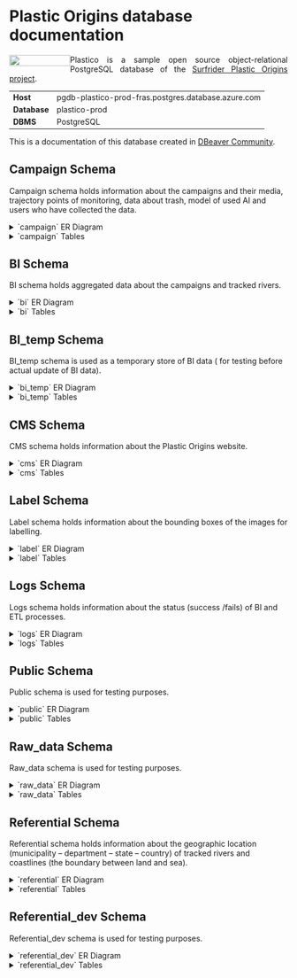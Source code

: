 <h1 align="left">Plastic Origins database documentation</h1>

<a href="https://www.plasticorigins.eu/"><img width="110px" src="https://github.com/surfriderfoundationeurope/The-Plastic-Origins-Project/blob/master/assets/PlasticOrigins_logo.png" width="50%" height="50%" align="left" hspace="0" vspace="0"></a>

  <p align="justify">Plastico is a sample open source object-relational PostgreSQL database of the <a href="https://github.com/surfriderfoundationeurope/The-Plastic-Origins-Project">Surfrider Plastic Origins project</a>.</p>

| | |
|:-|:-|
|**Host** | pgdb-plastico-prod-fras.postgres.database.azure.com |
|**Database** | plastico-prod |
| **DBMS**| PostgreSQL|

This is a documentation of this database created in [DBeaver Community](https://dbeaver.io/).

## Campaign Schema

Campaign schema holds information about the campaigns and their media, trajectory points of monitoring, data about trash, model of used AI and users who have collected the data.

<details>
<summary markdown="span">`campaign` ER Diagram</summary>

<p align="left">
   <img src="assets/[Plastico DB] campaign schema ERD.png" width="80%" height="80%">
 </p>

</details>

<details>
<summary markdown="span">`campaign` Tables</summary>

<details>
<summary markdown="span">Table `campaign.campaign`</summary>

| Column Name                               | Data type   | Unit      | References (filled by) | Description &nbsp; |
| :---------------------------------------- | :---------- | :-------- | :-------- | :---------------- |
| id                                        | uuid        |           |           | Generated ID                                                 |
| locomotion                                | text        |           | API       | How the data was collected (by foot, kayak, drone, etc.)     |
| isaidriven                                | bool        |yes/no     | API       | Whether wastes have been detected and counted using AI or observed by human observators |
| remark                                    | text        |           | API       | Remarks sent by users after data collection                  |
| id_ref_user_fk                            | uuid        |foreign key| API       | ID of the user who has collected the data                    |
| riverside                                 | text        |right/left | API       | River bank monitored (either right or left). The right river bank is at your right when looking downstream. |
| id_ref_model_fk                           | uuid        |foreign key|           | ID that indicates AI version used together with BI scripts version |
| createdon                                 | timestamp   |           | ETL       | Info to be extracted from video or GPX                       |
| has_been_computed                         | bool        |true/false |           |                                                              |

</details>

<details>
<summary markdown="span">Table `campaign.media`</summary>
  
| Column Name                               | Data type   | Unit      | References (filled by) | Description &nbsp; |
| :---------------------------------------- | :---------- | :-------- | :-------- | :---------------- |
| id                                        | uuid        |           |           | Generated ID                                                 |
| filename                                  | text        |           | API       | Name (given or generated) of the file (mp4, json, jpeg, jpg) |
| createdby                                 | text        |           |           | Information about file's creator (given or generated)        |
| isdeleted                                 | bit         |           |           |                                                              |
| id_ref_campaign_fk                        | uuid        |foreign key|           | Campaign ID                                                  |
| id_ref_trajectory_points_fk               | uuid        |           |           | Note: should it be removed?                                  |
| time                                      | timestamp   |           |           |                                                              |
| createdon                                 | timestamp   |           |           | Note: Is it useful because already in campaign.campaign?     |
| blob_url                                  | varchar     |           |           |                                                              |

</details>

<details>
<summary markdown="span">Table `campaign.model`</summary>
  
<!---Note: potentially to be removed - to confirm with Christophe --->

| Column Name                               | Data type   | Unit      | References (filled by) | Description &nbsp; |
| :---------------------------------------- | :---------- | :-------- | :-------- | :---------------- |
| id                                        | uuid        |           |           | Generated ID                                                   |
| version                                   | int4        |           | Manually  | Updated manually when we decide to upgrade to a new AI version |
| createdon                                 | timestamp   |           | Manually  | Updated manually when we decide to upgrade to a new AI version |

</details>

<details>
<summary markdown="span">Table `campaign.trajectory_point`</summary>

| Column Name                               | Data type   | Unit      | References (filled by) | Description &nbsp; |
| :---------------------------------------- | :---------- | :-------- | :-------- | :---------------- |
| id                                        | uuid        |           |           | Generated ID                                                 |
| the_geom                                  | geometry    |           |           | GPS coordinates for segment corresponding to the monitoring  |
| id_ref_campaign_fk                        | uuid        |foreign key|           | Campaign ID                                                  |
| elevation                                 | float8      |numeric (meters)| ETL  | Elevation given for each track point of the campaign (Note: Is it really necessary?)|
| time                                      | timestamp   |           | ETL       |                                                              |
| speed                                     | float8      |numeric (m/s)|         | Speed between track points (Note: This is calculated data, right?) |
| lat                                       | float8      |numeric    |           | Latitude for each track points                               |
| lon                                       | float8      |numeric    |           | Longitude for each track points                              |
| createdon                                 | timestamp   |           |           | Note: Is it useful because already in campaign.campaign?     |

</details>

<details>
<summary markdown="span">Table `campaign.trash`</summary>

| Column Name                               | Data type   | Unit      | References (filled by) | Description &nbsp; |
| :---------------------------------------- | :---------- | :-------- | :-------- | :---------------- |
| id                                        | uuid        |           |           | Generated ID                                                 |
| id_ref_campaign_fk                        | uuid        |foreign key|           | Campaign ID                                                  |
| the_geom                                  | geometry    |           |           | GPS coordinates for each trash                               |
| elevation                                 | float8      |numeric (meters)| ETL  | Elevation for each trash represented by a GPS point (Note: Is it really necessary?)|
| id_ref_trash_type_fk                      | int4        |foreign key|           | Trash type ID                                                |
| precision                                 | float8      |numeric (meters)| ETL  | Precision of GPS                                             |
| id_ref_model_fk                           | uuid        |foreign key|           | ID that indicates AI version used together with BI scripts version |
| id_ref_image_fk                           | uuid        |foreign key|           | Image ID (Note: This field becomes if_ref_media_fk???)       |
| time                                      | timestamp   |           | ETL       |                                                              |
| createdon                                 | timestamp   |           |           | Note: Is it useful because already in campaign.campaign?     |
| frame_2_box                               | json        |list       | ETL       | Given the number of frames on which the same trash is observed. This field looks like - Frame2box = {1: [200, 230, 402, 450], 3: [200, 240, 300, 345]} |

</details>

<details>
<summary markdown="span">Table `campaign.trash_type`</summary>

| Column Name                               | Data type   | Unit      | References (filled by) | Description &nbsp; |
| :---------------------------------------- | :---------- | :-------- | :-------- | :---------------- |
| id                                        | serial      |           |           | Generated ID                                                 |
| name                                      | text        |           | Manually  | Trash type name (Note: Need to add trash type of AI and manual version) |

</details>

<details>
<summary markdown="span">Table `campaign.user`</summary>

| Column Name                               | Data type   | Unit      | References (filled by) | Description &nbsp; |
| :---------------------------------------- | :---------- | :-------- | :-------- | :---------------- |
| id                                        | uuid        |           |           | Generated ID                                                 |
| firstname                                 | text        |           | API       | User first name                                              |
| lastname                                  | text        |           | API       | User last name                                               |
| email                                     | text        |           | API       | User email                                                   |
| emailconfirmed                            | bool        |           |           | User email confirmation                                      |
| passwordhash                              | text        |           | API       | User password                                                |
| yearofbirth                               | date        |           | API       | User year of birth                                           |
| experience                                | text        |           | Manually  | User experience (advance etc.)                               |
| isdeleted                                 | bool        |           |           |                                                              |
| createdon                                 | timestamp   |           | API       | Timestamp of a given user creation                           |
| lastloggedon                              | timestamp   |           | API       | Timestamp of the last login of a given user                  |                                                          |
| nickname                                  | text        |           | bi???     | User Nickname                                                |

</details>
</details>

## BI Schema

BI schema holds aggregated data about the campaigns and tracked rivers.

<details>
<summary markdown="span">`bi` ER Diagram</summary>

<p align="left">
   <img src="assets/[Plastico DB] bi schema ERD.png" width="100%" height="100%">
 </p>

</details>

<details>
<summary markdown="span">`bi` Tables</summary>

<details>
<summary markdown="span">Table `bi.campaign`</summary>

| Column Name                                | Data type   | Unit      | References (filled by) | Description &nbsp; |
| :----------------------------------------- | :---------- | :-------- | :-------- | :---------------- |
| id                                         | uuid        |           |           | Generated ID                                                 |
| locomotion                                 | text        |           | API       | How the data was collected (by foot, kayak, drone, etc.)     |
| isaidriven                                 | bool        |yes/no     | API       | Whether wastes have been detected and counted using AI or observed by human observators |
| remark                                     | text        |           | API       | Remarks sent by users after data collection                  |
| id_ref_user_fk                             | uuid        |foreign key| API       | ID of the user who has collected the data                    |
| riverside                                  | text        |right/left | API       | River bank monitored (either right or left). The right river bank is at your right when looking downstream. |
| start_date                                 | date        |           |           | Start date and time of the campaign                          |
| end_date                                   | date        |           |           | End date and time of the campaign                            |
| start_point                                | geometry    |list ?     |           | Lat/Lon where the campaign has started                       |
| end_point                                  | geometry    |list ?     |           | Lat/Lon where the campaign has ended                         |
| total_distance                             | float8      |numeric (meters)|      | Distance traveled during the campaign (projected on river segment) |
| avg_speed                                  | int4        |numeric (m/s)|         | Average displacement speed during the campaign               |
| duration                                   | interval    |numeric (seconds?)|    | Duration of the campaign                                     |
| start_point_distance_sea                   | float8      |numeric (meters)|      | Distance from the start point of the campaign to the river estuary |
| end_point_distance_sea                     | float8      |numeric (meters)|      | Distance from the end point of the campaign to the river estuary |
| trash_count                                | int4        |integer    |           | Number of trash counted during the campaign                  |
| distance_start_end                         | float8      |numeric (meters)|      | Distance traveled during the campaign (real distance traveled including zigzags if any) |
| id_re_model_fk                             | uuid        |foreign key|           | ID that indicates AI version used together with BI scripts version |
| createdon                                  | date        |           |           | Date of the campaign                                         |

</details>

<details>
<summary markdown="span">Table `bi.campaign_river`</summary>
	
| Column Name                                | Data type   | Unit      | References (filled by) | Description &nbsp; |
| :----------------------------------------- | :---------- | :-------- | :-------- | :---------------- |
| id                                         | int4        |           |           | Generated ID                                                 |
| id_ref_campaign_fk                         | uuid        |foreign key|           | Campaign ID                                                  |
| river_name                                 | text        |           |           | River name                                                   |
| distance                                   | numeric     | meters    |           | Distance monitored on each river                             |
| the_geom                                   | geometry    |           |           | GPS coordinates for river segment/track                      |
| createdon                                  | timestamp   |date       |           |                                                              |		
| id_ref_river_fk                            | int4        |foreign key|           | River ID                                                     |	
| trash_count                                | int4        |integer    |           | River ID                                                     |	
| trash_per_km                               | int4        |numeric    |           | River ID                                                     |	
| disabled                                   | int4        |yes/no     |           | Script or manually disabled campaign with poor quality data  |	

</details>

<details>
<summary markdown="span">Table `bi.river`</summary>

| Column Name                                | Data type   | Unit      | References (filled by) | Description &nbsp; |
| :----------------------------------------- | :---------- | :-------- | :-------- | :---------------- |
| name                                       | text        |           |           | River name                                                   |
| the_geom                                   | geometry    |           |           | GPS coordinates for river segment/track                      |
| length                                     | float8      |numeric (meters)|      | River length                                                 |
| count_unique_trash                         | float8      |integer    |           | Sum of all trash counted on this river exept ... ?           |
| count_trash                                | float8      |integer    |           | Sum of all trash counted on this river                       |
| distance_monitored                         | float8      |           |           | Monitored distance                                           |
| the_geom_monitored                         | geometry    |           |           | GPS coordinates for monitored distance                       |
| trash_per_km                               | numeric     |           |           |                                                              |
| id                                         | serial      |           |           | Generated ID                                                 |

</details>

<details>
<summary markdown="span">Table `bi.trajectory_point`</summary>

| Column Name                                | Data type   | Unit      | References (filled by) | Description &nbsp; |
| :----------------------------------------- | :---------- | :-------- | :-------- | :---------------- |
| id                                         | uuid        |           |           | Generated ID                                                 |
| the_geom                                   | geometry    |           |           | Segment corresponding to the monitoring                      |
| id_ref_campaign_fk                         | uuid        |foreign key|           | Campaign ID                                                  |
| elevation                                  | float8      |numeric (meters)|      | Elevation given for each track point of the campaign         |
| distance                                   | float8      |numeric (meters)|      | Distance between track points ???                            |
| time_diff                                  | interval    |numeric (seconds)|     | Time difference between track points ???                     |
| time                                       | timestamp   |           |           |                                                              |
| speed                                      | float8      |numeric (m/s)|         | Speed between track points                                   |
| lat                                        | float8      |numeric    |           | Latitude for each track points                               |
| lon                                        | float8      |numeric    |           | Longitude for each track points                              |
| createdon                                  | timestamp   |date       |           | Date of the campaign ?                                       |

</details>

<details>
<summary markdown="span">Table `bi.trajectory_point_river`</summary>

| Column Name                                | Data type   | Unit      | References (filled by) | Description &nbsp; |
| :----------------------------------------- | :---------- | :-------- | :-------- | :---------------- |
| id                                         | int4        |           |           | Generated ID                                                 |
| id_ref_trajectory_point_fk                 | uuid        |foreign key|           | ID of trajectory point                                       |
| id_ref_campaign_fk                         | uuid        |foreign key|           | Campaign ID                                                  |
| id_ref_river_fk                            | int4        |foreign key|           | River ID                                                     |
| trajectory_point_the_geom                  | geometry    |           |           | Segment corresponding to the monitoring projected on river   |
| river_the_geom                             | geometry    |           |           | Segment/track of river                                       |
| closest_point_the_geom                     | geometry    |           |           | For a given trajectory point of a campaign, the closest point on a river segment |
| distance_river_trajectory_point            | float8      |           |           | Distance between trajectory point and closest point on a river segment |
| projection_trajectory_point_river_the_geom | geometry    |           |           |                                                              |
| importance                                 | int4        |integer    |           | [Classic stream order](https://en.wikipedia.org/wiki/Stream_order#Classic_stream_order) |
| river_name                                 | text        |           |           | River name                                                   |
| createdon                                  | timestamp   |date       |           | Date of the campaign ???                                     |

</details>

<details>
<summary markdown="span">Table `bi.trash`</summary>

| Column Name                                | Data type   | Unit      | References (filled by) | Description &nbsp; |
| :----------------------------------------- | :---------- | :-------- | :-------- | :---------------- |
| id                                         | uuid        |           |           | Generated ID                                                 |
| id_ref_campaign_fk                         | uuid        |foreign key|           | Campaign ID                                                  |
| the_geom                                   | geometry    |           |           | GPS coordinates for each trash                               |
| elevation                                  | float8      |numeric (meters)| ETL  | Elevation for each trash represented by a GPS point          |
| id_ref_trash_type_fk                       | int4        |foreign key|           | Trash type ID                                                |
| precision                                  | float8      |numeric (meters)| ETL  | Precision of GPS                                             |
| id_ref_model_fk                            | uuid        |foreign key|           | ID that indicates AI version used together with BI scripts version |
| id_ref_image_fk                            | uuid        |foreign key|           | Image ID                                                     |
| time                                       | timestamp   |date       |           | Date of the campaign                                         |
| createdon                                  | timestamp   |date       |           |                                                              |
| frame_2_box                                | json        |list       | ETL       | Give the number of frames on which the same trash is observed. This field looks like - Frame2box = {1: [200, 230, 402, 450], 3: [200, 240, 300, 345]} |
| lon                                        | float8      |numeric    |           | Longitude of each trash                                      |
| lat                                        | float8      |numeric    |           | Latitude of each trash                                       |
| municipality_code                          | text        | integer   |           | Municipality on which the trash was detected                 |
| municipality_name                          | text        |           |           | Municipality on which the trash was detected                 |
| department_code                            | text        | integer   |           | Department on which the trash was detected                   |
| department_name                            | text        |           |           | Department on which the trash was detected                   |
| state_code                                 | text        | integer   |           | State on which the trash was detected                        |
| state_name                                 | text        |           |           | State on which the trash was detected                        |
| country_code                               | text        | integer   |           | Country on which the trash was detected                      |
| country_name                               | text        |           |           | Country on which the trash was detected                      |

</details>

<details>
<summary markdown="span">Table `bi.trash_for_arcgis`</summary>

<ArcGIS is a geographic information system for working with maps and geographic information maintained by the Environmental Systems Research Institute.>

| Column Name                                | Data type   | Unit      | References (filled by) | Description &nbsp; |
| :----------------------------------------- | :---------- | :-------- | :-------- | :---------------- |
| id                                         | int8        |           |           |                                                              |
| trash_type                                 | text        |           |           |                                                              |
| id_campaign                                | uuid        |           |           |                                                              |
| user_nickname                              | text        |           |           |                                                              |
| locomotion_mode                            | text        |           |           | How the data was collected (by foot, kayak, drone, etc.)     |
| river_side                                 | text        |           |           |                                                              |
| river_name                                 | text        |           |           |                                                              |
| ai_driven                                  | bool        |           |           |                                                              |
| detection_date                             | timestamp   |           |           |                                                              |
| latitude                                   | float8      |numeric    |           |                                                              |
| longitude                                  | float8      |numeric    |           |                                                              |
| altitude                                   | float8      |numeric    |           |                                                              |
| municipality_name                          | text        |           |           | Municipality on which the trash was detected                 |
| municipality_code                          | text        | integer   |           | Municipality on which the trash was detected                 |
| province_name                              | text        |           |           | Province on which the trash was detected                     |
| province_code                              | text        | integer   |           | Province on which the trash was detected                     |
| country_code                               | text        | integer   |           | Country on which the trash was detected                      |
| country_name                               | text        |           |           | Country on which the trash was detected                      |

</details>

<details>
<summary markdown="span">Table `bi.trash_river`</summary>

| Column Name                                | Data type   | Unit      | References (filled by) | Description &nbsp; |
| :----------------------------------------- | :---------- | :-------- | :-------- | :---------------- |
| id                                         | int4        |           |           | Generated ID                                                 |
| id_ref_trash_fk                            | uuid        |foreign key|           | Trash ID                                                     |
| id_ref_campaign_fk                         | uuid        |foreign key|           | Campaign ID                                                  |
| id_ref_river_fk                            | int4        |foreign key|           | River ID                                                     |
| trash_the_geom                             | geometry    |           |           | GPS coordinates for each trash                               |
| river_the_geom                             | geometry    |           |           | GPS coordinates for a segment/track of river                 |
| closest_point_the_geom                     | geometry    |           |           | For a given trash point of a campaign, the closest point on a river segment |
| distance_river_trash                       | float8      |           |           | Distance between a trash and the closest point on a river segment |
| projection_trash_river_the_geom            | geometry    |           |           |                                                              |
| importance                                 | int4        |integer    |           | [Classic stream order](https://en.wikipedia.org/wiki/Stream_order#Classic_stream_order) |
| river_name                                 | text        |           |           | River name                                                   |
| createdon                                  | timestamp   | date      |           |                                                              |

</details>

<details>
<summary markdown="span">Table `bi.trash_type`</summary>

| Column Name                                | Data type   | Unit      | References (filled by) | Description &nbsp; |
| :----------------------------------------- | :---------- | :-------- | :-------- | :---------------- |
| id                                         | int4        |           |           | Generated ID                                                 |
| name                                       | text        |           |           | Name of trash types currently used by AI model               |

</details>

<details>
<summary markdown="span">Table `bi.user`</summary>

| Column Name                                | Data type   | Unit      | References (filled by) | Description &nbsp; |
| :----------------------------------------- | :---------- | :-------- | :-------- | :---------------- |
| id_ref_user_fk                             | uuid        |foreign key| API       | ID of the user who has collected the data                    |
| nickname                                   | text        |           |           | User Nickname                                                |
| trash_count                                | int8        |integer    |           | Total number of trash observed/detected by a user            |
| total_distance                             | float8      |numeric (meters)|      | Total distance traveled by a given user                      |
| total_duration                             | interval    |numeric (seconds)|     | Total duration of monitoring for a given user                |
| lastloggedon                               | timestamp   | date      |           | Timestamp of the last login of a given user                  |

</details>
</details>

## BI_temp Schema

BI_temp schema is used as a temporary store of BI data ( for testing before actual update of BI data). 

<details>
<summary markdown="span">`bi_temp` ER Diagram</summary>

<p align="left">
   <img src="assets/[Plastico DB] bi_temp schema ERD.png" width="100%" height="100%">
 </p>

</details>

<details>
<summary markdown="span">`bi_temp` Tables</summary>

<details>
<summary markdown="span">Table `bi_temp.campaign`</summary>

| Column Name                                | Data type   | Unit      | References (filled by) | Description &nbsp; |
| :----------------------------------------- | :---------- | :-------- | :-------- | :---------------- |
| id                                         | uuid        |           |           | Generated ID                                                 |
| locomotion                                 | text        |           | API       | How the data was collected (by foot, kayak, drone, etc.)     |
| isaidriven                                 | bool        |yes/no     | API       | Whether wastes have been detected and counted using AI or observed by human observators |
| remark                                     | text        |           | API       | Remarks sent by users after data collection                  |
| id_ref_user_fk                             | uuid        |foreign key|           | ID of the user who has collected the data                    |
| riverside                                  | text        |right/left | API       | River bank monitored (either right or left). The right river bank is at your right when looking downstream. |
| start_date                                 | date        |           |           | Start date and time of the campaign                          |
| end_date                                   | date        |           |           | End date and time of the campaign                            |
| start_point                                | geometry    |list ?     |           | Lat/Lon where the campaign has started                       |
| end_point                                  | geometry    |list ?     |           | Lat/Lon where the campaign has ended                         |
| total_distance                             | float8      |numeric (meters)|      | Distance traveled during the campaign (projected on river segment) |
| avg_speed                                  | int4        |numeric (m/s)|         | Average displacement speed during the campaign               |
| duration                                   | interval    |numeric (seconds?)|    | Duration of the campaign                                     |
| start_point_distance_sea                   | float8      |numeric (meters)|      | Distance from the start point of the campaign to the river estuary |
| end_point_distance_sea                     | float8      |numeric (meters)|      | Distance from the end point of the campaign to the river estuary |
| trash_count                                | int4        |integer    |           | Number of trash counted during the campaign                  |
| distance_start_end                         | float8      |numeric (meters)|      | Distance traveled during the campaign (real distance traveled including zigzags if any) |
| id_re_model_fk                             | uuid        |foreign key|           | ID that indicates AI version used together with BI scripts version |
| createdon                                  | date        |           |           | Date of the campaign                                         |
| pipeline_id                                | uuid        |           |           |                                                              |

</details>

<details>
<summary markdown="span">Table `bi_temp.campaign_river`</summary>
	
| Column Name                                | Data type   | Unit      | References (filled by) | Description &nbsp; |
| :----------------------------------------- | :---------- | :-------- | :-------- | :---------------- |
| id                                         | serial      |           |           | Generated ID                                                 |
| id_ref_campaign_fk                         | uuid        |foreign key|           | Campaign ID                                                  |
| river_name                                 | text        |           |           | River name                                                   |
| id_ref_river_fk                            | int4        |foreign key|           | River ID                                                     |	
| distance                                   | numeric     | meters    |           | Distance monitored on each river                             |
| the_geom                                   | geometry    |           |           | GPS coordinates for a segment/track of river                 |
| createdon                                  | timestamp   |date       |           |                                                              |			
| pipeline_id                                | uuid        |           |           |                                                              |

</details>

<details>
<summary markdown="span">Table `bi_temp.pipelines`</summary>
	
| Column Name                                | Data type   | Unit      | References (filled by) | Description &nbsp; |
| :----------------------------------------- | :---------- | :-------- | :-------- | :---------------- |
| id                                         | uuid        |           |           | Generated ID                                                 |
| campaign_id                                | uuid        |           |           | Campaign ID ? Note: Is it id_ref_campaign_fk ?               |
| campaign_has_been_computed                 | bool        |           |           |                                                              |
| river_has_been_computed                    | bool        |           |           |                                                              |

</details>

<details>
<summary markdown="span">Table `bi_temp.river`</summary>
	
| Column Name                                | Data type   | Unit      | References (filled by) | Description &nbsp; |
| :----------------------------------------- | :---------- | :-------- | :-------- | :---------------- |
| name                                       | text        |           |           | River name                                                   |
| the_geom                                   | geometry    |           |           | River segment/track                                          |
| length                                     | float8      |numeric (meters)|      | River length                                                 |
| count_unique_trash                         | float8      |integer    |           | Sum of all trash counted on this river exept ... ?           |
| count_trash                                | float8      |integer    |           | Sum of all trash counted on this river                       |
| distance_monitored                         | float8      |           |           | Monitored distance                                           |
| the_geom_monitored                         | geometry    |           |           | GPS coordinates for monitored distance                       |
| trash_per_km                               | numeric     |           |           |                                                              |
| id                                         | int4        |           |           | Generated ID                                                 |

</details>

<details>
<summary markdown="span">Table `bi_temp.trajectory_point`</summary>
	
| Column Name                                | Data type   | Unit      | References (filled by) | Description &nbsp; |
| :----------------------------------------- | :---------- | :-------- | :-------- | :---------------- |
| id                                         | uuid        |           |           | Generated ID                                                 |
| the_geom                                   | geometry    |           |           | Segment corresponding to the monitoring                      |
| id_ref_campaign_fk                         | uuid        |foreign key|           | Campaign ID                                                  |
| elevation                                  | numeric     |meters     |           | Elevation given for each track point of the campaign         |
| distance                                   | numeric     |meters     |           | Distance between track points ???                            |
| time_diff                                  | interval    |numeric (seconds)|     | Time difference between track points ???                     |
| time                                       | timestamp   |           |           |                                                              |
| speed                                      | numeric     |m/s        |           | Speed between track points                                   |
| lat                                        | numeric     |           |           | Latitude for each track points                               |
| lon                                        | numeric     |           |           | Longitude for each track points                              |
| createdon                                  | timestamp   |date       |           | Date of the campaign ?                                       |
| pipeline_id                                | uuid        |           |           |                                                              |

</details>

<details>
<summary markdown="span">Table `bi_temp.trajectory_point_river`</summary>
	
| Column Name                                | Data type   | Unit      | References (filled by) | Description &nbsp; |
| :----------------------------------------- | :---------- | :-------- | :-------- | :---------------- |
| id                                         | serial      |           |           | Generated ID                                                 |
| id_ref_trajectory_point_fk                 | uuid        |foreign key|           | ID of trajectory point                                       |
| id_ref_campaign_fk                         | uuid        |foreign key|           | Campaign ID                                                  |
| id_ref_river_fk                            | int4        |foreign key|           | River ID                                                     |
| trajectory_point_the_geom                  | geometry    |           |           | Segment corresponding to the monitoring projected on river   |
| river_the_geom                             | geometry    |           |           | Segment/track of river                                       |
| closest_point_the_geom                     | geometry    |           |           | For a given trajectory point of a campaign, the closest point on a river segment |
| distance_river_trajectory_point            | float8      |           |           | Distance between trajectory point and closest point on a river segment |
| projection_trajectory_point_river_the_geom | geometry    |           |           |                                                              |
| importance                                 | int4        |integer    |           | [Classic stream order](https://en.wikipedia.org/wiki/Stream_order#Classic_stream_order) |
| river_name                                 | text        |           |           | River name                                                   |
| createdon                                  | timestamp   |date       |           | Date of the campaign ???                                     |
| pipeline_id                                | uuid        |           |           |                                                              |

</details>

<details>
<summary markdown="span">Table `bi_temp.trash`</summary>
	
| Column Name                                | Data type   | Unit      | References (filled by) | Description &nbsp; |
| :----------------------------------------- | :---------- | :-------- | :-------- | :---------------- |
| id                                         | uuid        |           |           | Generated ID                                                 |
| id_ref_campaign_fk                         | uuid        |foreign key|           | Campaign ID                                                  |
| the_geom                                   | geometry    |           |           | GPS coordinates for each trash                               |
| elevation                                  | float8      |numeric (meters)|      | Elevation for each trash represented by a GPS point          |
| id_ref_trash_type_fk                       | int4        |foreign key|           | Trash type ID                                                |
| precision                                  | float8      |numeric (meters)|      | Precision of GPS                                             |
| id_ref_model_fk                            | uuid        |foreign key|           | ID that indicates AI version used together with BI scripts version |
| brand_type                                 | text        |           |           |                                                              |
| id_ref_media_fk                            | _text       |           |           |                                                              |
| time                                       | timestamp   |date       |           | Date of the campaign                                         |
| lat                                        | float8      |numeric    |           | Latitude of each trash                                       |
| lon                                        | float8      |numeric    |           | Longitude of each trash                                      |
| municipality_code                          | text        | integer   |           | Code of municipality on which the trash was detected         |
| municipality_name                          | text        |           |           | Name of municipality on which the trash was detected         |
| department_code                            | text        | integer   |           | Code of department on which the trash was detected           |
| department_name                            | text        |           |           | Name of department on which the trash was detected           |
| state_code                                 | text        | integer   |           | Code of state on which the trash was detected                |
| state_name                                 | text        |           |           | Name of state on which the trash was detected                |
| country_code                               | text        | integer   |           | Code of country on which the trash was detected              |
| country_name                               | text        |           |           | Name of country on which the trash was detected              |
| createdon                                  | timestamp   |date       |           |                                                              |
| pipeline_id                                | uuid        |           |           |                                                              |

</details>

<details>
<summary markdown="span">Table `bi_temp.trash_river`</summary>
	
| Column Name                                | Data type   | Unit      | References (filled by) | Description &nbsp; |
| :----------------------------------------- | :---------- | :-------- | :-------- | :---------------- |
| id                                         | serial      |           |           | Generated ID                                                 |
| id_ref_trash_fk                            | uuid        |foreign key|           | Trash ID                                                     |
| id_ref_campaign_fk                         | uuid        |foreign key|           | Campaign ID                                                  |
| id_ref_river_fk                            | int4        |foreign key|           | River ID                                                     |
| trash_the_geom                             | geometry    |           |           | GPS coordinates for each trash                               |
| river_the_geom                             | geometry    |           |           | Segment/track of river                                       |
| closest_point_the_geom                     | geometry    |           |           | For a given trash point of a campaign, the closest point on a river segment |
| distance_river_trash                       | float8      |           |           | Distance between a trash and the closest point on a river segment |
| projection_trash_river_the_geom            | geometry    |           |           |                                                              |
| importance                                 | int4        |integer    |           | [Classic stream order](https://en.wikipedia.org/wiki/Stream_order#Classic_stream_order) |
| river_name                                 | text        |           |           | River name                                                   |
| createdon                                  | timestamp   | date      |           |                                                              |
| pipeline_id                                | uuid        |           |           |                                                              |

</details>

<details>
<summary markdown="span">Table `bi_temp.trash_type`</summary>
	
| Column Name                                | Data type   | Unit      | References (filled by) | Description &nbsp; |
| :----------------------------------------- | :---------- | :-------- | :-------- | :---------------- |
| id                                         | int4        |           |           | Generated ID                                                 |
| name                                       | text        |           |           | Name of the trash types currently used by AI model           |

</details>

<details>
<summary markdown="span">Table `bi_temp.user`</summary>
	
| Column Name                                | Data type   | Unit      | References (filled by) | Description &nbsp; |
| :----------------------------------------- | :---------- | :-------- | :-------- | :---------------- |
| id                                         | uuid        |           |           | Generated ID                                                 |
| nickname                                   | text        |           |           | User Nickname                                                |
| trash_count                                | int4        |integer    |           | Total number of trash observed/detected by a user            |
| total_distance                             | numeric     |meters     |           | Total distance traveled by a given user                      |
| total_duration                             | numeric     |seconds    |           | Total duration of monitoring for a given user                |
| lastloggedon                               | timestamp   | date      |           | Last login of a given user                                   |
| createdon                                  | timestamp   | date      |           |                                                              |	

</details>
</details>
 
## CMS Schema

CMS schema holds information about the Plastic Origins website.

<details>
<summary markdown="span">`cms` ER Diagram</summary>

<p align="left">
   <img src="assets/[Plastico DB] cms schema ERD.png" width="15%" height="15%">
 </p>

</details>

<details>
<summary markdown="span">`cms` Tables</summary>

<details>
<summary markdown="span">Table `cms.tutorials`</summary>

| Column Name                               | Data type   | Unit      | References (filled by) | Description &nbsp; |
| :---------------------------------------- | :---------- | :-------- | :-------- | :---------------- |
| id                                        | int4        |           |           | Generated ID                                                 |
| tutorial_name                             | text        |           |           |                                                              |

</details>
</details>

## Label Schema

Label schema holds information about the bounding boxes of the images for labelling.

<details>
<summary markdown="span">`label` ER Diagram</summary>

<p align="left">
   <img src="assets/[Plastico DB] label schema ERD.png" width="35%" height="35%">
 </p>

</details>

<details>
<summary markdown="span">`label` Tables</summary>  

<details>
<summary markdown="span">Table `label.bounding_boxes`</summary>

| Column Name                               | Data type   | Unit      | References (filled by) | Description &nbsp; |
| :---------------------------------------- | :---------- | :-------- | :-------- | :---------------- |
| id                                        | uuid        |           |           | Generated ID                                                 |
| id_creator_fk                             | uuid        |           |           |                   |
| createdon                                 | timestamp   |           |           |                   |
| id_ref_trash_type_fk                      | int4        |foreign key|           | Trash type ID                                                |
| id_ref_images_for_labelling               | uuid        |           |           |                   |
| location_x                                | int4        |           |           |                   |
| location_y                                | int4        |           |           |                   |
| width                                     | int4        |           |           |                   |
| height                                    | int4        |           |           |                   |

</details>

<details>
<summary markdown="span">Table `label.images_for_labelling`</summary>

| Column Name                               | Data type   | Unit      | References (filled by) | Description &nbsp; |
| :---------------------------------------- | :---------- | :-------- | :-------- | :---------------- |
| id                                        | uuid        |           |           | Generated ID                                                 |
| id_creator_fk                             | uuid        |           |           |                   |
| createdon                                 | timestamp   |           |           |                   |
| filename                                  | text        |           | API       | Name (given or generated) of the file (mp4, json, jpeg, jpg) |
| view                                      | text        |           |           |                   |
| image_quality                             | text        |           |           |                   |
| context                                   | text        |           |           |                   |
| container_url                             | text        |           |           |                   |
| blob_name                                 | text        |           |           |                   |

</details>
</details>

## Logs Schema

Logs schema holds information about the status (success /fails) of BI and  ETL processes.

<details>
<summary markdown="span">`logs` ER Diagram</summary>

<p align="left">
   <img src="assets/[Plastico DB] logs schema ERD.png" width="25%" height="25%">
 </p>

</details>

<details>
<summary markdown="span">`logs` Tables</summary>  

<details>
<summary markdown="span">Table `logs.bi`</summary>

| Column Name                               | Data type   | Unit      | References (filled by) | Description &nbsp; |
| :---------------------------------------- | :---------- | :-------- | :-------- | :---------------- |
| id                                        | uuid        |           |           | Generated ID                                                 |
| campaign_id                               | uuid        |           |           | Campaign ID ? Note: Is it id_ref_campaign_fk ?               |
| initiated_on                              | date        |           |           |                   |
| finished_on                               | date        |           |           |                   |
| elapsed_time                              | float8      |           |           |                   |
| status                                    | text        |           |           |                   |
| reason                                    | text        |           |           |                   |
| script_version                            | text        |           |           |                   |
| failed_step                               | text        |           |           |                   |

</details>

<details>
<summary markdown="span">Table `logs.etl`</summary>

| Column Name                               | Data type   | Unit      | References (filled by) | Description &nbsp; |
| :---------------------------------------- | :---------- | :-------- | :-------- | :---------------- |
| id                                        | uuid        |           |           |                   |
| campaign_id                               | uuid        |           |           | Campaign ID ? Note: Is it id_ref_campaign_fk ?               |
| media_id                                  | uuid        |           |           |                   |
| media_name                                | text        |           |           |                   |
| initiated_on                              | date        |           |           |                   |
| finished_on                               | date        |           |           |                   |
| elapsed_time                              | float8      |           |           |                   |
| status                                    | text        |           |           |                   |
| reason                                    | text        |           |           |                   |
| script_version                            | text        |           |           |                   |

</details>
</details>

## Public Schema

Public schema is used for testing purposes.

<details>
<summary markdown="span">`public` ER Diagram</summary>

<p align="left">
   <img src="assets/[Plastico DB] public schema ERD.png" width="100%" height="100%">
 </p>

</details>

<details>
<summary markdown="span">`public` Tables</summary>  

<details>
<summary markdown="span">Table `public.__EFMigrationsHistory`</summary>

| Column Name                               | Data type   | Unit      | References (filled by) | Description &nbsp; |
| :---------------------------------------- | :---------- | :-------- | :-------- | :---------------- |
| MigrationId                               | varchar     |           |           |                   |
| ProductVersion                            | varchar     |           |           |                   |

</details>

<details>
<summary markdown="span">Table `public.bi_river`</summary>

| Column Name                                | Data type   | Unit      | References (filled by) | Description &nbsp; |
| :----------------------------------------- | :---------- | :-------- | :-------- | :---------------- |
| name                                       | text        |           |           | River name                                                   |
| the_geom                                   | geometry    |           |           | River segment/track                                          |
| length                                     | float8      |numeric (meters)|      | River length                                                 |
| count_unique_trash                         | float8      |integer    |           | Sum of all trash counted on this river exept ... ?           |
| count_trash                                | float8      |integer    |           | Sum of all trash counted on this river                       |
| distance_monitored                         | float8      |           |           | Monitored distance                                           |
| the_geom_monitored                         | geometry    |           |           | GPS coordinates for monitored distance                       |
| trash_per_km                               | numeric     |           |           |                                                              |
| id                                         | int4        |           |           |                                                              |

</details>

<details>
<summary markdown="span">Table `public.ecrin_ecrgaz_spatial_ref_sys`</summary>

| Column Name                                | Data type   | Unit      | References (filled by) | Description &nbsp; |
| :----------------------------------------- | :---------- | :-------- | :-------- | :---------------- |
| index                                      | int8        |           |           |                                                              |
| srid                                       | int8        |           |           |                                                              |
| auth_name                                  | text        |           |           |                                                              |
| auth_srid                                  | int8        |           |           |                                                              |
| ref_sys_name                               | text        |           |           |                                                              |
| proj4text                                  | text        |           |           |                                                              |
| srs_wkt                                    | text        |           |           |                                                              |

</details>

<details>
<summary markdown="span">Table `public.referential_river`</summary>

| Column Name                                | Data type   | Unit      | References (filled by) | Description &nbsp; |
| :----------------------------------------- | :---------- | :-------- | :-------- | :---------------- |
| id                                         | int4        |           |           |                   |
| the_geom                                   | geometry    |           |           |                   |
| code                                       | text        |           |           |                   |
| name                                       | text        |           |           |                   |
| nature                                     | text        |           |           |                   |
| importance                                 | int4        |           |           |                   |
| origine                                    | text        |           |           |                   |
| code_hydro                                 | text        |           |           |                   |
| id_ref_country_fk                          | int4        |           |           |                   |
| bras                                       | text        |           |           |                   |
| createdon                                  | timestamp   |           |           |                   |

</details>

<details>
<summary markdown="span">Table `public.referential_river_api`</summary>

| Column Name                                | Data type   | Unit      | References (filled by) | Description &nbsp; |
| :----------------------------------------- | :---------- | :-------- | :-------- | :---------------- |
| id                                         | int4        |           |           |                   |
| the_geom                                   | geometry    |           |           |                   |
| code                                       | text        |           |           |                   |
| name                                       | text        |           |           |                   |
| nature                                     | text        |           |           |                   |
| importance                                 | int4        |           |           |                   |
| origine                                    | text        |           |           |                   |
| code_hydro                                 | text        |           |           |                   |
| id_ref_country_fk                          | int4        |           |           |                   |
| bras                                       | text        |           |           |                   |
| createdon                                  | timestamp   |           |           |                   |

</details>


<details>
<summary markdown="span">Table `public.river`</summary>

| Column Name                                | Data type   | Unit      | References (filled by) | Description &nbsp; |
| :----------------------------------------- | :---------- | :-------- | :-------- | :---------------- |
| id                                         | int4        |           |           |                   |
| the_geom                                   | geometry    |           |           |                   |
| code                                       | text        |           |           |                   |
| name                                       | text        |           |           |                   |
| nature                                     | text        |           |           |                   |
| importance                                 | int4        |           |           |                   |
| origine                                    | text        |           |           |                   |
| code_hydro                                 | text        |           |           |                   |
| id_ref_country_fk                          | int4        |           |           |                   |
| bras                                       | text        |           |           |                   |
| createdon                                  | timestamp   |           |           |                   |

</details>

<details>
<summary markdown="span">Table `public.spatial_ref_sys`</summary>

| Column Name                                | Data type   | Unit      | References (filled by) | Description &nbsp; |
| :----------------------------------------- | :---------- | :-------- | :-------- | :---------------- |
| srid                                       | int4        |           |           |                                                              |
| auth_name                                  | varchar     |           |           |                                                              |
| auth_srid                                  | int4        |           |           |                                                              |
| srtext                                     | varchar     |           |           |                                                              |
| proj4text                                  | varchar     |           |           |                                                              |

</details>

<details>
<summary markdown="span">Table `public.test_ma_table`</summary>

| Column Name                                | Data type   | Unit      | References (filled by) | Description &nbsp; |
| :----------------------------------------- | :---------- | :-------- | :-------- | :---------------- |
| colonne                                    | int4        |           |           |                                                              |

</details>
</details>

## Raw_data Schema

Raw_data schema is used for testing purposes.

<details>
<summary markdown="span">`raw_data` ER Diagram</summary>

<p align="left">
   <img src="assets/[Plastico DB] raw_data schema ERD.png" width="100%" height="100%">
 </p>

</details>

<details>
<summary markdown="span">`raw_data` Tables</summary>  

<details>
<summary markdown="span">Table `raw_data.arrondissement_departemental`</summary>

| Column Name                                | Data type   | Unit      | References (filled by) | Description &nbsp; |
| :----------------------------------------- | :---------- | :-------- | :-------- | :---------------- |
| id                                         | text        |           |           |                                                              |
| insee_arr                                  | text        |           |           |                                                              |
| insee_dep                                  | text        |           |           |                                                              |
| insee_reg                                  | text        |           |           |                                                              |
| geometry                                   | geometry    |           |           |                                                              |

</details>

<details>
<summary markdown="span">Table `raw_data.bassin_versant_topographique`</summary>

| Column Name                                | Data type   | Unit      | References (filled by) | Description &nbsp; |
| :----------------------------------------- | :---------- | :-------- | :-------- | :---------------- |
| id                                         | text        |           |           |                                                              |
| code_hydro                                 | text        |           |           |                                                              |
| toponyme                                   | text        |           |           |                                                              |
| bass_hydro                                 | text        |           |           |                                                              |
| date_creat                                 | text        |           |           |                                                              |
| date_maj                                   | text        |           |           |                                                              |
| date_app                                   | text        |           |           |                                                              |
| date_conf                                  | text        |           |           |                                                              |
| source                                     | text        |           |           |                                                              |
| id_source                                  | text        |           |           |                                                              |
| prec_plani                                 | text        |           |           |                                                              |
| src_coord                                  | text        |           |           |                                                              |
| statut                                     | text        |           |           |                                                              |
| b_fluvial                                  | text        |           |           |                                                              |
| origine                                    | text        |           |           |                                                              |
| comment                                    | text        |           |           |                                                              |
| code_bh                                    | text        |           |           |                                                              |
| code_carth                                 | text        |           |           |                                                              |
| id_c_eau                                   | text        |           |           |                                                              |
| geometry                                   | geometry    |           |           |                                                              |

</details>

<details>
<summary markdown="span">Table `raw_data.chef_lieu`</summary>

| Column Name                                | Data type   | Unit      | References (filled by) | Description &nbsp; |
| :----------------------------------------- | :---------- | :-------- | :-------- | :---------------- |
| id                                         | text        |           |           |                                                              |
| nom_chf                                    | text        |           |           |                                                              |
| statut                                     | text        |           |           |                                                              |
| insee_com                                  | text        |           |           |                                                              |
| geometry                                   | geometry    |           |           |                                                              |

</details>

<details>
<summary markdown="span">Table `raw_data.commune`</summary>

| Column Name                                | Data type   | Unit      | References (filled by) | Description &nbsp; |
| :----------------------------------------- | :---------- | :-------- | :-------- | :---------------- |
| id                                         | text        |           |           |                                                              |
| statut                                     | text        |           |           |                                                              |
| insee_com                                  | text        |           |           |                                                              |
| nom_com                                    | text        |           |           |                                                              |
| insee_arr                                  | text        |           |           |                                                              |
| nom_dep                                    | text        |           |           |                                                              |
| insee_dep                                  | text        |           |           |                                                              |
| nom_reg                                    | text        |           |           |                                                              |
| insee_reg                                  | text        |           |           |                                                              |
| code_epci                                  | text        |           |           |                                                              |
| nom_com_m                                  | text        |           |           |                                                              |
| population                                 | text        |           |           |                                                              |
| geometry                                   | geometry    |           |           |                                                              |

</details>

<details>
<summary markdown="span">Table `raw_data.cours_d_eau`</summary>

| Column Name                                | Data type   | Unit      | References (filled by) | Description &nbsp; |
| :----------------------------------------- | :---------- | :-------- | :-------- | :---------------- |
| id                                         | text        |           |           |                                                              |
| code_hydro                                 | text        |           |           |                                                              |
| toponyme                                   | text        |           |           |                                                              |
| statut_top                                 | text        |           |           |                                                              |
| importance                                 | text        |           |           |                                                              |
| date_creat                                 | text        |           |           |                                                              |
| date_maj                                   | text        |           |           |                                                              |
| date_app                                   | text        |           |           |                                                              |
| date_conf                                  | text        |           |           |                                                              |
| source                                     | text        |           |           |                                                              |
| id_source                                  | text        |           |           |                                                              |
| statut                                     | text        |           |           |                                                              |
| maree                                      | text        |           |           |                                                              |
| permanent                                  | text        |           |           |                                                              |
| comment                                    | text        |           |           |                                                              |
| geometry                                   | geometry    |           |           |                                                              |

</details>

<details>
<summary markdown="span">Table `raw_data.departement`</summary>

| Column Name                                | Data type   | Unit      | References (filled by) | Description &nbsp; |
| :----------------------------------------- | :---------- | :-------- | :-------- | :---------------- |
| id                                         | text        |           |           |                                                              |
| nom_dep                                    | text        |           |           |                                                              |
| insee_dep                                  | text        |           |           |                                                              |
| insee_reg                                  | text        |           |           |                                                              |
| geometry                                   | geometry    |           |           |                                                              |

</details>

<details>
<summary markdown="span">Table `raw_data.detail_hydrographique`</summary>

| Column Name                                | Data type   | Unit      | References (filled by) | Description &nbsp; |
| :----------------------------------------- | :---------- | :-------- | :-------- | :---------------- |
| id                                         | text        |           |           |                                                              |
| nature                                     | text        |           |           |                                                              |
| nat_detail                                 | text        |           |           |                                                              |
| toponyme                                   | text        |           |           |                                                              |
| statut_top                                 | text        |           |           |                                                              |
| importance                                 | text        |           |           |                                                              |
| etat                                       | text        |           |           |                                                              |
| date_creat                                 | text        |           |           |                                                              |
| date_maj                                   | text        |           |           |                                                              |
| date_app                                   | text        |           |           |                                                              |
| date_conf                                  | text        |           |           |                                                              |
| source                                     | text        |           |           |                                                              |
| id_source                                  | text        |           |           |                                                              |
| prec_plani                                 | text        |           |           |                                                              |
| geometry                                   | geometry    |           |           |                                                              |

</details>

<details>
<summary markdown="span">Table `raw_data.epci`</summary>

| Column Name                                | Data type   | Unit      | References (filled by) | Description &nbsp; |
| :----------------------------------------- | :---------- | :-------- | :-------- | :---------------- |
| id                                         | text        |           |           |                                                              |
| code_epci                                  | text        |           |           |                                                              |
| nom_epci                                   | text        |           |           |                                                              |
| type_epci                                  | text        |           |           |                                                              |
| geometry                                   | geometry    |           |           |                                                              |

</details>

<details>
<summary markdown="span">Table `raw_data.limite_terre_mer`</summary>

| Column Name                                | Data type   | Unit      | References (filled by) | Description &nbsp; |
| :----------------------------------------- | :---------- | :-------- | :-------- | :---------------- |
| id                                         | text        |           |           |                                                              |
| code_hydro                                 | text        |           |           |                                                              |
| code_pays                                  | text        |           |           |                                                              |
| type_limit                                 | text        |           |           |                                                              |
| niveau                                     | text        |           |           |                                                              |
| date_creat                                 | text        |           |           |                                                              |
| date_maj                                   | text        |           |           |                                                              |
| date_app                                   | text        |           |           |                                                              |
| date_conf                                  | text        |           |           |                                                              |
| source                                     | text        |           |           |                                                              |
| id_source                                  | text        |           |           |                                                              |
| prec_plani                                 | text        |           |           |                                                              |
| src_coord                                  | text        |           |           |                                                              |
| statut                                     | text        |           |           |                                                              |
| origine                                    | text        |           |           |                                                              |
| comment                                    | text        |           |           |                                                              |
| geometry                                   | geometry    |           |           |                                                              |

</details>

<details>
<summary markdown="span">Table `raw_data.noeud_hydrographique`</summary>

| Column Name                                | Data type   | Unit      | References (filled by) | Description &nbsp; |
| :----------------------------------------- | :---------- | :-------- | :-------- | :---------------- |
| id                                         | text        |           |           |                                                              |
| code_hydro                                 | text        |           |           |                                                              |
| code_pays                                  | text        |           |           |                                                              |
| categorie                                  | text        |           |           |                                                              |
| toponyme                                   | text        |           |           |                                                              |
| statut_top                                 | text        |           |           |                                                              |
| date_creat                                 | text        |           |           |                                                              |
| date_maj                                   | text        |           |           |                                                              |
| date_app                                   | text        |           |           |                                                              |
| date_conf                                  | text        |           |           |                                                              |
| source                                     | text        |           |           |                                                              |
| id_source                                  | text        |           |           |                                                              |
| prec_plani                                 | text        |           |           |                                                              |
| prec_alti                                  | text        |           |           |                                                              |
| src_coord                                  | text        |           |           |                                                              |
| src_alti                                   | text        |           |           |                                                              |
| statut                                     | text        |           |           |                                                              |
| comment                                    | text        |           |           |                                                              |
| id_ce_amon                                 | text        |           |           |                                                              |
| id_ce_aval                                 | text        |           |           |                                                              |
| geometry                                   | geometry    |           |           |                                                              |

</details>

<details>
<summary markdown="span">Table `raw_data.plan_d_eau`</summary>

| Column Name                                | Data type   | Unit      | References (filled by) | Description &nbsp; |
| :----------------------------------------- | :---------- | :-------- | :-------- | :---------------- |
| id                                         | text        |           |           |                                                              |
| code_hydro                                 | text        |           |           |                                                              |
| nature                                     | text        |           |           |                                                              |
| toponyme                                   | text        |           |           |                                                              |
| statut_top                                 | text        |           |           |                                                              |
| importance                                 | text        |           |           |                                                              |
| date_creat                                 | text        |           |           |                                                              |
| date_maj                                   | text        |           |           |                                                              |
| date_app                                   | text        |           |           |                                                              |
| date_conf                                  | text        |           |           |                                                              |
| source                                     | text        |           |           |                                                              |
| id_source                                  | text        |           |           |                                                              |
| statut                                     | text        |           |           |                                                              |
| maree                                      | text        |           |           |                                                              |
| permanent                                  | text        |           |           |                                                              |
| z_moy                                      | text        |           |           |                                                              |
| ref_z_moy                                  | text        |           |           |                                                              |
| mode_z_moy                                 | text        |           |           |                                                              |
| prec_z_moy                                 | text        |           |           |                                                              |
| haut_max                                   | text        |           |           |                                                              |
| obt_ht_max                                 | text        |           |           |                                                              |
| comment                                    | text        |           |           |                                                              |
| geometry                                   | geometry    |           |           |                                                              |

</details>

<details>
<summary markdown="span">Table `raw_data.region`</summary>

| Column Name                                | Data type   | Unit      | References (filled by) | Description &nbsp; |
| :----------------------------------------- | :---------- | :-------- | :-------- | :---------------- |
| id                                         | text        |           |           |                                                              |
| nom_reg                                    | text        |           |           |                                                              |
| insee_reg                                  | text        |           |           |                                                              |
| geometry                                   | geometry    |           |           |                                                              |

</details>

<details>
<summary markdown="span">Table `raw_data.surface_hydrographique`</summary>

| Column Name                                | Data type   | Unit      | References (filled by) | Description &nbsp; |
| :----------------------------------------- | :---------- | :-------- | :-------- | :---------------- |
| id                                         | text        |           |           |                                                              |
| code_hydro                                 | text        |           |           |                                                              |
| code_pays                                  | text        |           |           |                                                              |
| nature                                     | text        |           |           |                                                              |
| pos_sol                                    | text        |           |           |                                                              |
| etat                                       | text        |           |           |                                                              |
| date_creat                                 | text        |           |           |                                                              |
| date_maj                                   | text        |           |           |                                                              |
| date_app                                   | text        |           |           |                                                              |
| date_conf                                  | text        |           |           |                                                              |
| source                                     | text        |           |           |                                                              |
| id_source                                  | text        |           |           |                                                              |
| prec_plani                                 | text        |           |           |                                                              |
| prec_alti                                  | text        |           |           |                                                              |
| src_coord                                  | text        |           |           |                                                              |
| src_alti                                   | text        |           |           |                                                              |
| statut                                     | text        |           |           |                                                              |
| persistanc                                 | text        |           |           |                                                              |
| salinite                                   | text        |           |           |                                                              |
| origine                                    | text        |           |           |                                                              |
| comment                                    | text        |           |           |                                                              |
| id_p_eau                                   | text        |           |           |                                                              |
| id_c_eau                                   | text        |           |           |                                                              |
| id_ent_tr                                  | text        |           |           |                                                              |
| nom_p_eau                                  | text        |           |           |                                                              |
| nom_c_eau                                  | text        |           |           |                                                              |
| nom_ent_tr                                 | text        |           |           |                                                              |
| geometry                                   | geometry    |           |           |                                                              |

</details>

<details>
<summary markdown="span">Table `raw_data.toponymie_hydrographie`</summary>

| Column Name                                | Data type   | Unit      | References (filled by) | Description &nbsp; |
| :----------------------------------------- | :---------- | :-------- | :-------- | :---------------- |
| id                                         | text        |           |           |                                                              |
| classe                                     | text        |           |           |                                                              |
| nature                                     | text        |           |           |                                                              |
| graphie                                    | text        |           |           |                                                              |
| source                                     | text        |           |           |                                                              |
| statut_top                                 | text        |           |           |                                                              |
| date_top                                   | text        |           |           |                                                              |
| geometry                                   | geometry    |           |           |                                                              |

</details>

<details>
<summary markdown="span">Table `raw_data.traces`</summary>

| Column Name                                | Data type   | Unit      | References (filled by) | Description &nbsp; |
| :----------------------------------------- | :---------- | :-------- | :-------- | :---------------- |
| elevation                                  | float8      |           |           |                                                              |
| latitude                                   | float8      |           |           |                                                              |
| longitude                                  | float8      |           |           |                                                              |
| time                                       | text        |           |           |                                                              |
| file                                       | text        |           |           |                                                              |
| campaign_id                                | float8      |           |           |                                                              |
| locomotion                                 | text        |           | API       | How the data was collected (by foot, kayak, drone, etc.)     |
| method                                     | text        |           |           |                                                              |
| riverside                                  | text        |right/left | API       | River bank monitored (either right or left). The right river bank is at your right when looking downstream. |
| river                                      | text        |           |           |                                                              |
| user_first_name                            | text        |           |           |                                                              |
| user_last_name                             | text        |           |           |                                                              |

</details>

<details>
<summary markdown="span">Table `raw_data.trash`</summary>

| Column Name                                | Data type   | Unit      | References (filled by) | Description &nbsp; |
| :----------------------------------------- | :---------- | :-------- | :-------- | :---------------- |
| elevation                                  | float8      |           |           |                                                              |
| latitude                                   | float8      |           |           |                                                              |
| longitude                                  | float8      |           |           |                                                              |
| object                                     | text        |           |           |                                                              |
| time                                       | text        |           |           |                                                              |
| file                                       | text        |           |           |                                                              |
| campaign_id                                | float8      |           |           |                                                              |
| locomotion                                 | text        |           | API       | How the data was collected (by foot, kayak, drone, etc.)     |
| method                                     | text        |           |           |                                                              |
| riverside                                  | text        |right/left | API       | River bank monitored (either right or left). The right river bank is at your right when looking downstream. |
| river                                      | text        |           |           |                                                              |
| user_first_name                            | text        |           |           |                                                              |
| user_last_name                             | text        |           |           |                                                              |
| the_geom                                   | geometry    |           |           |                                                              |
| object_type                                | text        |           |           |                                                              |

</details>

<details>
<summary markdown="span">Table `raw_data.troncon_hydrographique`</summary>

| Column Name                                | Data type   | Unit      | References (filled by) | Description &nbsp; |
| :----------------------------------------- | :---------- | :-------- | :-------- | :---------------- |
| id                                         | text        |           |           |                                                              |
| code_hydro                                 | text        |           |           |                                                              |
| code_pays                                  | text        |           |           |                                                              |
| nature                                     | text        |           |           |                                                              |
| fictif                                     | text        |           |           |                                                              |
| pos_sol                                    | text        |           |           |                                                              |
| etat                                       | text        |           |           |                                                              |
| date_creat                                 | text        |           |           |                                                              |
| date_maj                                   | text        |           |           |                                                              |
| date_app                                   | text        |           |           |                                                              |
| date_conf                                  | text        |           |           |                                                              |
| source                                     | text        |           |           |                                                              |
| id_source                                  | text        |           |           |                                                              |
| prec_plani                                 | text        |           |           |                                                              |
| prec_alti                                  | text        |           |           |                                                              |
| src_coord                                  | text        |           |           |                                                              |
| src_alti                                   | text        |           |           |                                                              |
| statut                                     | text        |           |           |                                                              |
| persistanc                                 | text        |           |           |                                                              |
| fosse                                      | text        |           |           |                                                              |
| navigabl                                   | text        |           |           |                                                              |
| salinite                                   | text        |           |           |                                                              |
| num_ordre                                  | text        |           |           |                                                              |
| cla_ordre                                  | text        |           |           |                                                              |
| origine                                    | text        |           |           |                                                              |
| per_ordre                                  | text        |           |           |                                                              |
| sens_ecoul                                 | text        |           |           |                                                              |
| res_coulan                                 | text        |           |           |                                                              |
| delimit                                    | text        |           |           |                                                              |
| largeur                                    | text        |           |           |                                                              |
| bras                                       | text        |           |           |                                                              |
| comment                                    | text        |           |           |                                                              |
| code_carth                                 | text        |           |           |                                                              |
| id_c_eau                                   | text        |           |           |                                                              |
| id_s_hydro                                 | text        |           |           |                                                              |
| id_ent_tr                                  | text        |           |           |                                                              |
| nom_c_eau                                  | text        |           |           |                                                              |
| nom_ent_tr                                 | text        |           |           |                                                              |
| geometry                                   | geometry    |           |           |                                                              |

</details>
</details>

## Referential Schema

Referential schema holds information about the geographic location (municipality – department – state –  country) of tracked rivers and coastlines (the boundary between land and sea).

<details>
<summary markdown="span">`referential` ER Diagram</summary>

<p align="left">
   <img src="assets/[Plastico DB] referential schema ERD.png" width="50%" height="50%">
 </p>

</details>

<details>
<summary markdown="span">`referential` Tables</summary>  

<details>
<summary markdown="span">Table `referential.country`</summary>

| Column Name                                | Data type   | Unit      | References (filled by) | Description &nbsp; |
| :----------------------------------------- | :---------- | :-------- | :-------- | :---------------- |
| id                                         | int4        |           |           | Generated ID                                                 |
| the_geom                                   | geometry    |           |           | GPS coordinates                                              |
| code	                                     | text        |           |           | ISO code of country (2 letters)                              |
| name	                                     | text        |           |           | Country name                                                             |
| createdon                                  | timestamp   |           |           |                                                              |

</details>

<details>
<summary markdown="span">Table `referential.department`</summary>

| Column Name                                | Data type   | Unit      | References (filled by) | Description &nbsp; |
| :----------------------------------------- | :---------- | :-------- | :-------- | :---------------- |
| id                                         | int4        |           |           | Generated ID                                                 |
| the_geom                                   | geometry    |           |           | GPS coordinates                                              |
| code	                                     | text        |           |           | Department code                                              |
| name	                                     | text        |           |           | Department name                                              |                                                             |
| id_source                                  | text        |           |           |                                                              |
| id_ref_state_fk                            | int4        |           |           |                                                              |
| createdon                                  | timestamp   |           |           |                                                              |

</details>

<details>
<summary markdown="span">Table `referential.limits_land_sea`</summary>

| Column Name                                | Data type   | Unit      | References (filled by) | Description &nbsp; |
| :----------------------------------------- | :---------- | :-------- | :-------- | :---------------- |
| id                                         | int4        |           |           | Generated ID                                                 |
| the_geom                                   | geometry    |           |           | GPS coordinates                                              |
| code	                                     | text        |           |           |                                                              |
| name	                                     | text        |           |           |                                                              |
| id_source                                  | text        |           |           |                                                              |
| nature                                     | text        |           |           |                                                              |
| origine                                    | text        |           |           |                                                              |
| code_hydro                                 | text        |           |           |                                                              |
| id_ref_country_fk                          | int4        |           |           |                                                              |
| createdon                                  | timestamp   |           |           |                                                              |

</details>

<details>
<summary markdown="span">Table `referential.municipality`</summary>

| Column Name                                | Data type   | Unit      | References (filled by) | Description &nbsp; |
| :----------------------------------------- | :---------- | :-------- | :-------- | :---------------- |
| id                                         | int4        |           |           | Generated ID                                                 |
| the_geom                                   | geometry    |           |           | GPS coordinates                                              |
| code	                                     | text        |           |           | Municipality code                                            |
| name	                                     | text        |           |           | Municipality name                                            |
| id_source                                  | text        |           |           |                                                              |
| id_ref_department_fk                       | int4        |           |           |                                                              |
| createdon                                  | timestamp   |           |           |                                                              |

</details>

<details>
<summary markdown="span">Table `referential.river`</summary>

| Column Name                                | Data type   | Unit      | References (filled by) | Description &nbsp; |
| :----------------------------------------- | :---------- | :-------- | :-------- | :---------------- |
| id                                         | int4        |           |           | Generated ID                                                 |
| the_geom                                   | geometry    |           |           | GPS coordinates                                              |
| code	                                     | text        |           |           |                                                              |
| name	                                     | text        |           |           |                                                              |
| nature                                     | text        |           |           |                                                              |
| importance                                 | int4        |           |           |                                                              |
| origine                                    | text        |           |           |                                                              |
| code_hydro                                 | text        |           |           |                                                              |
| id_ref_country_fk                          | int4        |           |           |                                                              |
| bras                                       | text        |           |           |                                                              |
| createdon                                  | timestamp   |           |           |                                                              |

</details>

<details>
<summary markdown="span">Table `referential.state`</summary>

| Column Name                                | Data type   | Unit      | References (filled by) | Description &nbsp; |
| :----------------------------------------- | :---------- | :-------- | :-------- | :---------------- |
| id                                         | int4        |           |           | Generated ID                                                 |
| the_geom                                   | geometry    |           |           | GPS coordinates                                              |
| code	                                     | text        |           |           | State code                                                   |
| name	                                     | text        |           |           | State name                                                   |
| id_source                                  | text        |           |           |                                                              |
| id_ref_country_fk                          | int4        |           |           |                                                              |
| createdon                                  | timestamp   |           |           |                                                              |

</details>
</details>

## Referential_dev Schema

Referential_dev schema is used for testing purposes.

<details>
<summary markdown="span">`referential_dev` ER Diagram</summary>

<p align="left">
   <img src="assets/[Plastico DB] referential_dev schema ERD.png" width="100%" height="100%">
 </p>

</details>

<details>
<summary markdown="span">`referential_dev` Tables</summary>  

<details>
<summary markdown="span">Table `referential_dev.basin`</summary>

| Column Name                                | Data type   | Unit      | References (filled by) | Description &nbsp; |
| :----------------------------------------- | :---------- | :-------- | :-------- | :---------------- |
| basin_id                                   | text        |           |           |                                                              |
| geom	                                     | geometry    |           |           |                                                              |
| fec_count	                                 | int8        |           |           |                                                              |
| basin_name1	                             | text        |           |           |                                                              |
| basin_name2	                             | text        |           |           |                                                              |
| country_code1	                             | text        |           |           |                                                              |
| country_code2	                             | text        |           |           |                                                              |

</details>

<details>
<summary markdown="span">Table `referential_dev.basin_test`</summary>

| Column Name                                | Data type   | Unit      | References (filled by) | Description &nbsp; |
| :----------------------------------------- | :---------- | :-------- | :-------- | :---------------- |
| basin_id                                   | text        |           |           |                                                              |
| geom	                                     | geometry    |           |           |                                                              |
| fec_count	                                 | int8        |           |           |                                                              |
| basin_name1	                             | text        |           |           |                                                              |
| basin_name2	                             | text        |           |           |                                                              |
| country_code1	                             | text        |           |           |                                                              |
| country_code2	                             | text        |           |           |                                                              |

</details>

<details>
<summary markdown="span">Table `referential_dev.catchments`</summary>

| Column Name                                | Data type   | Unit      | References (filled by) | Description &nbsp; |
| :----------------------------------------- | :---------- | :-------- | :-------- | :---------------- |
| index                                      | int8        |           |           |                                                              |
| fec_id	                                 | text        |           |           |                                                              |
| basin_id   	                             | text        |           |           |                                                              |
| basin_name 	                             | text        |           |           |                                                              |
| country_code	                             | text        |           |           |                                                              |
| geom	                                     | geometry    |           |           |                                                              |

</details>

<details>
<summary markdown="span">Table `referential_dev.country`</summary>

| Column Name                                | Data type   | Unit      | References (filled by) | Description &nbsp; |
| :----------------------------------------- | :---------- | :-------- | :-------- | :---------------- |
| id                                         | int8        |           |           |                                                              |
| the_geom                                   | geometry    |           |           |                                                              |
| code	                                     | text        |           |           |                                                              |
| name	                                     | text        |           |           |                                                              |
| createdon                                  | timestamp   |           |           |                                                              |

</details>

<details>
<summary markdown="span">Table `referential_dev.country_old`</summary>

| Column Name                                | Data type   | Unit      | References (filled by) | Description &nbsp; |
| :----------------------------------------- | :---------- | :-------- | :-------- | :---------------- |
| index                                      | int8        |           |           |                                                              |
| iso3_code                                  | text        |           |           |                                                              |
| name	                                     | text        |           |           |                                                              |
| french_name                                | text        |           |           |                                                              |
| region                                     | text        |           |           |                                                              |
| continent                                  | text        |           |           |                                                              |
| geom                                       | geometry    |           |           |                                                              |

</details>

<details>
<summary markdown="span">Table `referential_dev.ecrin_catchments`</summary>

| Column Name                                | Data type   | Unit      | References (filled by) | Description &nbsp; |
| :----------------------------------------- | :---------- | :-------- | :-------- | :---------------- |
| index                                      | int8        |           |           |                                                              |
| fec_id	                                 | text        |           |           |                                                              |
| basin_id   	                             | text        |           |           |                                                              |
| basin_name 	                             | text        |           |           |                                                              |
| country_code	                             | text        |           |           |                                                              |
| geom	                                     | geometry    |           |           |                                                              |

</details>

<details>
<summary markdown="span">Table `referential_dev.ecrin_nodes`</summary>

| Column Name                                | Data type   | Unit      | References (filled by) | Description &nbsp; |
| :----------------------------------------- | :---------- | :-------- | :-------- | :---------------- |
| id                                         | int8        |           |           |                                                              |
| node_id                                    | text        |           |           |                                                              |
| node_type                                  | text        |           |           |                                                              |
| geom	                                     | geometry    |           |           |                                                              |

</details>

<details>
<summary markdown="span">Table `referential_dev.ecrin_nodes_segments`</summary>

| Column Name                                | Data type   | Unit      | References (filled by) | Description &nbsp; |
| :----------------------------------------- | :---------- | :-------- | :-------- | :---------------- |
| id                                         | int8        |           |           |                                                              |
| node_id                                    | text        |           |           |                                                              |
| downstream_segment_id                      | text        |           |           |                                                              |
| upstream_segment_id                        | text        |           |           |                                                              |

</details>

<details>
<summary markdown="span">Table `referential_dev.ecrin_referential_catchments`</summary>

| Column Name                                | Data type   | Unit      | References (filled by) | Description &nbsp; |
| :----------------------------------------- | :---------- | :-------- | :-------- | :---------------- |
| index                                      | int8        |           |           |                                                              |
| fec_id	                                 | text        |           |           |                                                              |
| basin_id   	                             | text        |           |           |                                                              |
| basin_name 	                             | text        |           |           |                                                              |
| country_code	                             | text        |           |           |                                                              |
| geom	                                     | geometry    |           |           |                                                              |

</details>

<details>
<summary markdown="span">Table `referential_dev.ecrin_segments`</summary>

| Column Name                                | Data type   | Unit      | References (filled by) | Description &nbsp; |
| :----------------------------------------- | :---------- | :-------- | :-------- | :---------------- |
| index                                      | int8        |           |           |                                                              |
| segement_id                                | text        |           |           |                                                              |
| river_id	                                 | text        |           |           |                                                              |
| river_class                                | int4        |           |           |                                                              |
| strahler_rank                              | int4        |           |           |                                                              |
| geom	                                     | geometry    |           |           |                                                              |
| segment_length                             | float8      |           |           |                                                              |
| river_name	                             | text        |           |           |                                                              |
| country_code	                             | text        |           |           |                                                              |

</details>

<details>
<summary markdown="span">Table `referential_dev.nodes`</summary>

| Column Name                                | Data type   | Unit      | References (filled by) | Description &nbsp; |
| :----------------------------------------- | :---------- | :-------- | :-------- | :---------------- |
| index                                      | int8        |           |           |                                                              |
| node_id                                    | text        |           |           |                                                              |
| node_type                                  | text        |           |           |                                                              |
| geom	                                     | geometry    |           |           |                                                              |

</details>

<details>
<summary markdown="span">Table `referential_dev.river`</summary>

| Column Name                                | Data type   | Unit      | References (filled by) | Description &nbsp; |
| :----------------------------------------- | :---------- | :-------- | :-------- | :---------------- |
| river_id	                                 | text        |           |           |                                                              |
| geom	                                     | geometry    |           |           |                                                              |
| river_length                               | float8      |           |           |                                                              |
| river_name	                             | text        |           |           |                                                              |

</details>

<details>
<summary markdown="span">Table `referential_dev.river_test`</summary>

| Column Name                                | Data type   | Unit      | References (filled by) | Description &nbsp; |
| :----------------------------------------- | :---------- | :-------- | :-------- | :---------------- |
| river_id	                                 | text        |           |           |                                                              |
| geom	                                     | geometry    |           |           |                                                              |
| river_length                               | float8      |           |           |                                                              |
| river_name	                             | text        |           |           |                                                              |

</details>

<details>
<summary markdown="span">Table `referential_dev.segments`</summary>

| Column Name                                | Data type   | Unit      | References (filled by) | Description &nbsp; |
| :----------------------------------------- | :---------- | :-------- | :-------- | :---------------- |
| index                                      | int8        |           |           |                                                              |
| segement_id                                | text        |           |           |                                                              |
| river_id	                                 | text        |           |           |                                                              |
| river_class                                | int4        |           |           |                                                              |
| strahler_rank                              | int4        |           |           |                                                              |
| geom	                                     | geometry    |           |           |                                                              |
| segment_length                             | float8      |           |           |                                                              |
| river_name	                             | text        |           |           |                                                              |
| country_code	                             | text        |           |           |                                                              |

</details>
</details>
